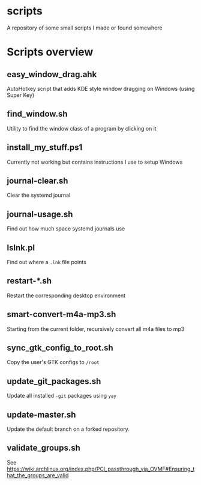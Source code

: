 # scripts
A repository of some small scripts I made or found somewhere

# Scripts overview

## easy_window_drag.ahk
AutoHotkey script that adds KDE style window dragging on Windows (using Super Key)

## find_window.sh
Utility to find the window class of a program by clicking on it

## install_my_stuff.ps1
Currently not working but contains instructions I use to setup Windows

## journal-clear.sh
Clear the systemd journal

## journal-usage.sh
Find out how much space systemd journals use

## lslnk.pl
Find out where a `.lnk` file points

## restart-*.sh
Restart the corresponding desktop environment

## smart-convert-m4a-mp3.sh
Starting from the current folder, recursively convert all m4a files to mp3

## sync_gtk_config_to_root.sh
Copy the user's GTK configs to `/root`

## update_git_packages.sh
Update all installed `-git` packages using `yay`

## update-master.sh
Update the default branch on a forked repository.

## validate_groups.sh
See <https://wiki.archlinux.org/index.php/PCI_passthrough_via_OVMF#Ensuring_that_the_groups_are_valid>